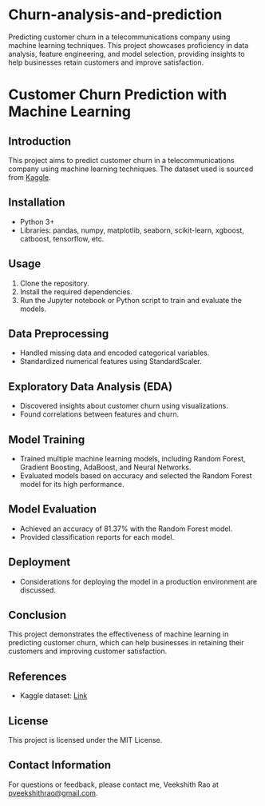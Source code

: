 # Churn-analysis-and-prediction
Predicting customer churn in a telecommunications company using machine learning techniques. This project showcases proficiency in data analysis, feature engineering, and model selection, providing insights to help businesses retain customers and improve satisfaction.

# Customer Churn Prediction with Machine Learning

## Introduction
This project aims to predict customer churn in a telecommunications company using machine learning techniques. The dataset used is sourced from [Kaggle](https://www.kaggle.com/datasets/blastchar/telco-customer-churn).

## Installation
- Python 3+
- Libraries: pandas, numpy, matplotlib, seaborn, scikit-learn, xgboost, catboost, tensorflow, etc.

## Usage
1. Clone the repository.
2. Install the required dependencies.
3. Run the Jupyter notebook or Python script to train and evaluate the models.

## Data Preprocessing
- Handled missing data and encoded categorical variables.
- Standardized numerical features using StandardScaler.

## Exploratory Data Analysis (EDA)
- Discovered insights about customer churn using visualizations.
- Found correlations between features and churn.

## Model Training
- Trained multiple machine learning models, including Random Forest, Gradient Boosting, AdaBoost, and Neural Networks.
- Evaluated models based on accuracy and selected the Random Forest model for its high performance.

## Model Evaluation
- Achieved an accuracy of 81.37% with the Random Forest model.
- Provided classification reports for each model.

## Deployment
- Considerations for deploying the model in a production environment are discussed.

## Conclusion
This project demonstrates the effectiveness of machine learning in predicting customer churn, which can help businesses in retaining their customers and improving customer satisfaction.

## References
- Kaggle dataset: [Link](https://www.kaggle.com/datasets/blastchar/telco-customer-churn)

## License
This project is licensed under the MIT License.

## Contact Information
For questions or feedback, please contact me, Veekshith Rao at pveekshithrao@gmail.com.
